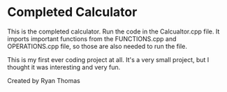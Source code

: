 # Completed Calculator
This is the completed calculator. Run the code in the Calcualtor.cpp file. It imports important functions from the FUNCTIONS.cpp and OPERATIONS.cpp file, so those are also needed to run the file.

This is my first ever coding project at all. It's a very small project, but I thought it was interesting and very fun.

Created by Ryan Thomas
